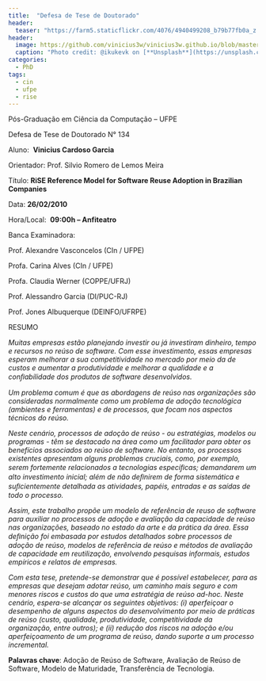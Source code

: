 ```yaml
---
title:  "Defesa de Tese de Doutorado"
header:
  teaser: "https://farm5.staticflickr.com/4076/4940499208_b79b77fb0a_z.jpg"
header:
  image: https://github.com/vinicius3w/vinicius3w.github.io/blob/master/images/header-by-jesus-kiteque-224069.jpg
  caption: "Photo credit: @ikukevk on [**Unsplash**](https://unsplash.com/photos/w7ZyuGYNpRQ)"
categories: 
  - PhD
tags:
  - cin
  - ufpe
  - rise
---
```


Pós-Graduação em Ciência da Computação – UFPE

Defesa de Tese de Doutorado N° 134

Aluno:  **Vinicius Cardoso Garcia**

Orientador: Prof. Silvio Romero de Lemos Meira

Título: **RiSE Reference Model for Software Reuse Adoption in Brazilian Companies**

Data: **26/02/2010**

Hora/Local:  **09:00h – Anfiteatro**

Banca Examinadora:

Prof. Alexandre Vasconcelos (CIn / UFPE)

Profa. Carina Alves (CIn / UFPE)

Profa. Claudia Werner (COPPE/UFRJ)

Prof. Alessandro Garcia (DI/PUC-RJ)

Prof. Jones Albuquerque (DEINFO/UFRPE)

RESUMO

*Muitas empresas estão planejando investir ou já investiram dinheiro, tempo e recursos no reúso de software. Com esse investimento, essas empresas esperam melhorar a sua competitividade no mercado por meio da de custos e aumentar a produtividade e melhorar a qualidade e a conﬁabilidade dos produtos de software desenvolvidos.*

*Um problema comum é que as abordagens de reúso nas organizações são consideradas normalmente como um problema de adoção tecnológica (ambientes e ferramentas) e de processos, que focam nos aspectos técnicos do reúso.*

*Neste cenário, processos de adoção de reúso - ou estratégias, modelos ou programas - têm se destacado na área como um facilitador para obter os benefícios associados ao reúso de software. No entanto, os processos existentes apresentam alguns problemas cruciais, como, por exemplo, serem fortemente relacionados a tecnologias especíﬁcas; demandarem um alto investimento inicial; além de não deﬁnirem de forma sistemática e suﬁcientemente detalhada as atividades, papéis, entradas e as saídas de todo o processo.*

*Assim, este trabalho propõe um modelo de referência de reuso de software para auxiliar no processos de adoção e avaliação da capacidade de reúso nas organizações, baseado no estado da arte e da prática da área. Essa deﬁnição foi embasada por estudos detalhados sobre processos de adoção de reúso, modelos de referência de reúso e métodos de avaliação de capacidade em reutilização, envolvendo pesquisas informais, estudos empíricos e relatos de empresas.*

*Com esta tese, pretende-se demonstrar que é possível estabelecer, para as empresas que desejam adotar reúso, um caminho mais seguro e com menores riscos e custos do que uma estratégia de reúso ad-hoc. Neste cenário, espera-se alcançar os seguintes objetivos: (i) aperfeiçoar o desempenho de alguns aspectos do desenvolvimento por meio de práticas de reúso (custo, qualidade, produtividade, competitividade da organização, entre outros); e (ii) redução dos riscos na adoção e/ou aperfeiçoamento de um programa de reúso, dando suporte a um processo incremental.*

**Palavras chave**: Adoção de Reúso de Software, Avaliação de Reúso de Software, Modelo de Maturidade, Transferência de Tecnologia.
